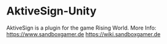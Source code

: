 # AktiveSign-Unity
AktiveSign is a plugin for the game Rising World.
More Info:
https://www.sandboxgamer.de
https://wiki.sandboxgamer.de